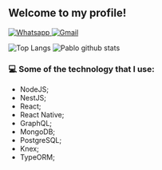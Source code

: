 ## Welcome to my profile!

<a href="https://api.whatsapp.com/send?phone=5551995815232">
<img alt="Whatsapp" src="https://img.shields.io/badge/-Whatsapp-282A36?style=for-the-badge&logo=Whatsapp&logoColor=white)" />
    
</a>

<a href="mailto: pablorsantos15@gmail.com">
<img alt="Gmail" src="https://img.shields.io/badge/-Email-282A36?style=for-the-badge&logo=Gmail&logoColor=white)" />    
</a>


![Top Langs](https://github-readme-stats.vercel.app/api/top-langs/?username=PabloRSantos&theme=radical&layout=compact)
![Pablo github stats](https://github-readme-stats.vercel.app/api?username=PabloRSantos&show_icons=true&theme=radical&count_private=true&include_all_commits=true)

### :computer: Some of the technology that I use:

- NodeJS;
- NestJS;
- React;
- React Native;
- GraphQL;
- MongoDB;
- PostgreSQL;
- Knex;
- TypeORM;

